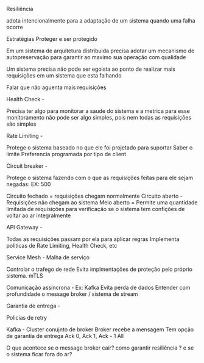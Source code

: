 Resiliência

adota intencionalmente para a adaptação de um sistema quando uma falha ocorre

Estratégias
Proteger e ser protegido

Em um sistema de arquitetura distribuida precisa adotar um mecanismo de autopreservação para garantir ao maximo sua operação com qualidade

Um sistema precisa não pode ser egoista ao ponto de realizar mais requisições em um sistema que esta falhando

Falar que não aguenta mais requisições

Health Check - 

Precisa ter algo para monitorar a saude do sistema
e a metrica para esse monitoramento não pode ser algo simples, pois nem todas as requisições são simples

Rate Limiting -

Protege o sistema baseado no que ele foi projetado para suportar
Saber o limite
Preferencia programada por tipo de client

Circuit breaker - 

Protege o sistema fazendo com o que as requisições feitas para ele sejam negadas: EX: 500

Circuito fechado = requisições chegam normalmente
Circuito aberto - Requisições não chegam ao sistema
Meio aberto = Permite uma quantidade limitada de requisições para verificação se o sistema tem confições de voltar ao ar integralmente


API Gateway - 

Todas as requisições passam por ela para aplicar regras
Implementa politicas de Rate Limiting, Health Check, etc

Service Mesh - Malha de serviço

Controlar o trafego de rede
Evita implmentações de proteção pelo próprio sistema.
mTLS

Comunicação assíncrona -
Ex: Kafka
Evita perda de dados
Entender com profundidade o message broker / sistema de stream


Garantia de entrega - 

Policias de retry

Kafka - 
Cluster conujnto de broker
Broker recebe a mensagem
Tem opção de garantia de entrega
Ack 0, Ack 1, Ack - 1 All

O que acontece se o message broker cair?
como garantir resiliência ?
e se o sistema ficar fora do ar?